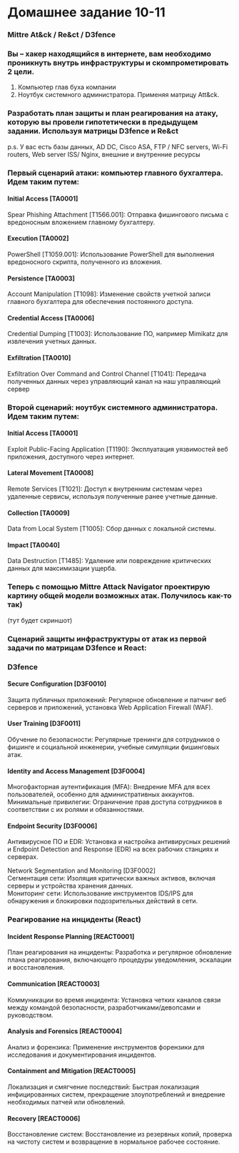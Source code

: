 # Домашнее задание 10-11  
### Mittre At&ck / Re&ct / D3fence  
### Вы – хакер находящийся в интернете, вам необходимо проникнуть внутрь инфраструктуры и скомпрометировать 2 цели.    
1) Компьютер глав буха компании  
2) Ноутбук системного администратора. Применяя матрицу Att&ck.  
### Разработать план защиты и план реагирования на атаку, которую вы провели гипотетически в предыдущем задании. Используя матрицы D3fence и Re&ct  
p.s. У вас есть базы данных, AD DC, Cisco ASA, FTP / NFC servers, Wi-Fi routers, Web server ISS/ Nginx, внешние и внутренние ресурсы  

### Первый сценарий атаки: компьютер главного бухгалтера. Идем таким путем:  

#### Initial Access [TA0001]  
Spear Phishing Attachment [T1566.001]: Отправка фишингового письма с вредоносным вложением главному бухгалтеру.  

#### Execution [TA0002]  
PowerShell [T1059.001]: Использование PowerShell для выполнения вредоносного скрипта, полученного из вложения.  

#### Persistence [TA0003]  
Account Manipulation [T1098]: Изменение свойств учетной записи главного бухгалтера для обеспечения постоянного доступа.  

#### Credential Access [TA0006]  
Credential Dumping [T1003]: Использование ПО, например Mimikatz для извлечения учетных данных.  

#### Exfiltration [TA0010]  
Exfiltration Over Command and Control Channel [T1041]: Передача полученных данных через управляющий канал на наш управляющий сервер  


### Второй сценарий: ноутбук системного администратора. Идем таким путем:   

#### Initial Access [TA0001]  
Exploit Public-Facing Application [T1190]: Эксплуатация уязвимостей веб приложения, доступного через интернет.  

#### Lateral Movement [TA0008]  
Remote Services [T1021]: Доступ к внутренним системам через удаленные сервисы, используя полученные ранее учетные данные.  

#### Collection [TA0009]  
Data from Local System [T1005]: Сбор данных с локальной системы.  

#### Impact [TA0040]  
Data Destruction [T1485]: Удаление или повреждение критических данных для максимизации ущерба.  

### Теперь с помощью Mittre Attack Navigator проектирую картину общей модели возможных атак. Получилось как-то так)    
(тут будет скриншот)  

### Сценарий защиты инфраструктуры от атак из первой задачи по матрицам D3fence и React:  

### D3fence  

#### Secure Configuration [D3F0010]  
Защита публичных приложений: Регулярное обновление и патчинг веб серверов и приложений, установка Web Application Firewall (WAF).  

#### User Training [D3F0011]  
Обучение по безопасности: Регулярные тренинги для сотрудников о фишинге и социальной инженерии, учебные симуляции фишинговых атак.  

#### Identity and Access Management [D3F0004]  
Многофакторная аутентификация (MFA): Внедрение MFA для всех пользователей, особенно для административных аккаунтов.  
Минимальные привилегии: Ограничение прав доступа сотрудников в соответствии с их ролями и обязанностями.  

#### Endpoint Security [D3F0006]  
Антивирусное ПО и EDR: Установка и настройка антивирусных решений и Endpoint Detection and Response (EDR) на всех рабочих станциях и серверах.  

Network Segmentation and Monitoring [D3F0002]  
Сегментация сети: Изоляция критически важных активов, включая серверы и устройства хранения данных.  
Мониторинг сети: Использование инструментов IDS/IPS для обнаружения и блокировки подозрительных действий в сети.  

### Реагирование на инциденты (React)  

#### Incident Response Planning [REACT0001]  
План реагирования на инциденты: Разработка и регулярное обновление плана реагирования, включающего процедуры уведомления, эскалации и восстановления.  

#### Communication [REACT0003]  
Коммуникации во время инцидента: Установка четких каналов связи между командой безопасности, разработчиками/девопсами и руководством.  

#### Analysis and Forensics [REACT0004]  
Анализ и форензика: Применение инструментов форензики для исследования и документирования инцидентов.  

#### Containment and Mitigation [REACT0005]  
Локализация и смягчение последствий: Быстрая локализация инфицированных систем, прекращение злоупотреблений и внедрение необходимых патчей или обновлений.  

#### Recovery [REACT0006]  
Восстановление систем: Восстановление из резервных копий, проверка на чистоту систем и возвращение в нормальное рабочее состояние.  

